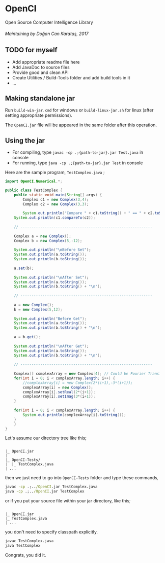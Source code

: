 # OpenCI
Open Source Computer Intelligence Library

###### *Maintaining by Doğan Can Karataş, 2017*


## TODO for myself
- Add appropriate readme file here
- Add JavaDoc to source files
- Provide good and clean API 
- Create Utilities / Build-Tools folder and add build tools in it
- ...

## Making standalone jar 
Run ``` build-win-jar.cmd ``` for windows or ``` build-linux-jar.sh ``` for linux (after setting appropriate permissions).

The ``` OpenCI.jar ``` file will be appeared in the same folder after this operation.


## Using the jar 
- For compiling, type ``` javac -cp .;{path-to-jar}.jar Test.java ``` in console
- For running, type ``` java -cp .;{path-to-jar}.jar Test ``` in console

Here are the sample program, ``` TestComplex.java ``` ;

``` java
import OpenCI.Numerical.*;

public class TestComplex {
    public static void main(String[] args) {
        Complex c1 = new Complex(3,4);
        Complex c2 = new Complex(3,3);
	
        System.out.println("Compare " + c1.toString() + " == " + c2.toString());
	System.out.println(c1.compareTo(c2));
		
	// ------------------------------------------------------------
		
	Complex a = new Complex();
	Complex b = new Complex(5,-12);
		
	System.out.println("\nBefore Set");
	System.out.println(a.toString());
	System.out.println(b.toString());
		
	a.set(b);
		
	System.out.println("\nAfter Set");
	System.out.println(a.toString());
	System.out.println(b.toString() + "\n");
	
	// ------------------------------------------------------------
	
	a = new Complex();
	b = new Complex(5,12);
	
	System.out.println("Before Get");
	System.out.println(a.toString());
	System.out.println(b.toString() + "\n");
	
	a = b.get();
	
	System.out.println("\nAfter Get");
	System.out.println(a.toString());
	System.out.println(b.toString() + "\n");
	
	// ------------------------------------------------------------
	
	Complex[] complexArray = new Complex[4]; // Could be Fourier Transform Array
	for(int i = 0; i < complexArray.length; i++) {
		//complexArray[i] = new Complex(2*(i+1),-3*(i+1));
		complexArray[i] = new Complex();
		complexArray[i].setReal(2*(i+1));
		complexArray[i].setImag(3*(i+1));
	}
	
	for(int i = 0; i < complexArray.length; i++) {
		System.out.println(complexArray[i].toString());
	}
    }
}
``` 

Let's assume our directory tree like this;

``` text

|_ OpenCI.jar
|
|_ OpenCI-Tests/
|  |_ TestComplex.java
| ...
``` 

then we just need to go into ``` OpenCI-Tests ``` folder and type these commands,

``` bat
javac -cp .;../OpenCI.jar TestComplex.java
java -cp .;../OpenCI.jar TestComplex
``` 

or if you put your source file within your jar directory, like this;

``` text

|_ OpenCI.jar
|_ TestComplex.java
| ...
``` 

you don't need to specify classpath explicitly.

``` bat
javac TestComplex.java
java TestComplex
``` 

Congrats, you did it.
